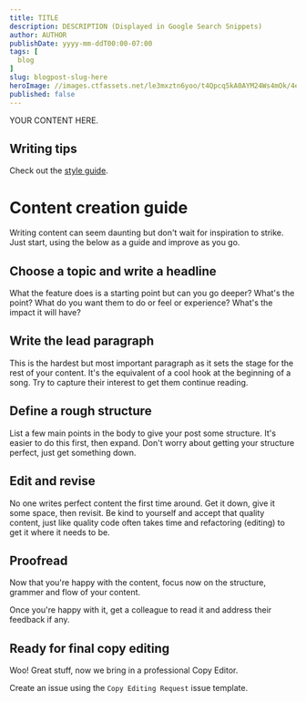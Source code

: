 ```yaml
---
title: TITLE
description: DESCRIPTION (Displayed in Google Search Snippets)
author: AUTHOR
publishDate: yyyy-mm-ddT00:00-07:00
tags: [
  blog
]
slug: blogpost-slug-here
heroImage: //images.ctfassets.net/le3mxztn6yoo/t4Qpcq5kA0AYM24Ws4mOk/4edf5502a936bbec90c262fa00355aed/sourcegraph-mark.png
published: false
---
```


YOUR CONTENT HERE.

## Writing tips

Check out the [style guide](https://docs.sourcegraph.com/dev/style_guide).

# Content creation guide

Writing content can seem daunting but don't wait for inspiration to strike. Just start, using the below as a guide and improve as you go.

## Choose a topic and write a headline

What the feature does is a starting point but can you go deeper? What's the point? What do you want them to do or feel or experience? What's the impact it will have?

## Write the lead paragraph

This is the hardest but most important paragraph as it sets the stage for the rest of your content. It's the equivalent of a cool hook at the beginning of a song. Try to capture their interest to get them continue reading.

## Define a rough structure

List a few main points in the body to give your post some structure. It's easier to do this first, then expand. Don't worry about getting your structure perfect, just get something down.

## Edit and revise

No one writes perfect content the first time around. Get it down, give it some space, then revisit. Be kind to yourself and accept that quality content, just like quality code often takes time and refactoring (editing) to get it where it needs to be.

## Proofread

Now that you're happy with the content, focus now on the structure, grammer and flow of your content.

Once you're happy with it, get a colleague to read it and address their feedback if any.

## Ready for final copy editing

Woo! Great stuff, now we bring in a professional Copy Editor.

Create an issue using the `Copy Editing Request` issue template.

